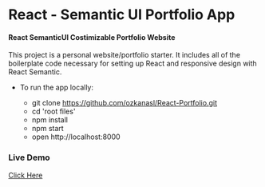 # React - Semantic UI Portfolio App

#### React SemanticUI Costimizable Portfolio Website
<p>This project is a personal website/portfolio starter. It includes all of the boilerplate code necessary for setting up React and responsive design with React Semantic.</p>



* To run the app locally:</p>
   * git clone https://github.com/ozkanasl/React-Portfolio.git
   * cd 'root files'
   * npm install
   * npm start
   * open http://localhost:8000

### Live Demo
[Click Here](http://ozkan-asl.surge.sh/)